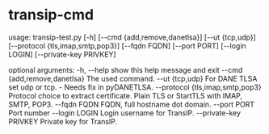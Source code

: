 # transip-cmd


usage: transip-test.py [-h] [--cmd {add,remove,danetlsa}] [--ut {tcp,udp}] [--protocol {tls,imap,smtp,pop3}] [--fqdn FQDN] [--port PORT] [--login LOGIN] [--private-key PRIVKEY]

optional arguments:
  -h, --help            show this help message and exit
  --cmd {add,remove,danetlsa}
                        The used command.
  --ut {tcp,udp}        For DANE TLSA set udp or tcp. - Needs fix in pyDANETLSA.
  --protocol {tls,imap,smtp,pop3}
                        Protocol choice to extract certificate. Plain TLS or StartTLS with IMAP, SMTP, POP3.
  --fqdn FQDN           FQDN, full hostname dot domain.
  --port PORT           Port number
  --login LOGIN         Login username for TransIP.
  --private-key PRIVKEY
                        Private key for TransIP.
